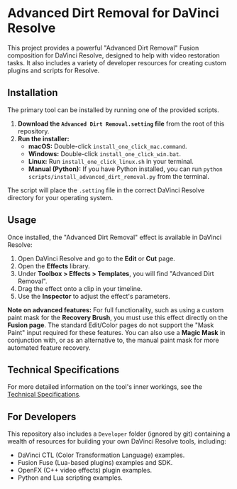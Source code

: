 # Advanced Dirt Removal for DaVinci Resolve

This project provides a powerful "Advanced Dirt Removal" Fusion composition for DaVinci Resolve, designed to help with video restoration tasks. It also includes a variety of developer resources for creating custom plugins and scripts for Resolve.

## Installation

The primary tool can be installed by running one of the provided scripts.

1.  **Download the `Advanced Dirt Removal.setting` file** from the root of this repository.
2.  **Run the installer:**
    *   **macOS:** Double-click `install_one_click_mac.command`.
    *   **Windows:** Double-click `install_one_click_win.bat`.
    *   **Linux:** Run `install_one_click_linux.sh` in your terminal.
    *   **Manual (Python):** If you have Python installed, you can run `python scripts/install_advanced_dirt_removal.py` from the terminal.

The script will place the `.setting` file in the correct DaVinci Resolve directory for your operating system.

## Usage

Once installed, the "Advanced Dirt Removal" effect is available in DaVinci Resolve:

1.  Open DaVinci Resolve and go to the **Edit** or **Cut** page.
2.  Open the **Effects** library.
3.  Under **Toolbox > Effects > Templates**, you will find "Advanced Dirt Removal".
4.  Drag the effect onto a clip in your timeline.
5.  Use the **Inspector** to adjust the effect's parameters.

**Note on advanced features:** For full functionality, such as using a custom paint mask for the **Recovery Brush**, you must use this effect directly on the **Fusion page**. The standard Edit/Color pages do not support the "Mask Paint" input required for these features. You can also use a **Magic Mask** in conjunction with, or as an alternative to, the manual paint mask for more automated feature recovery.

## Technical Specifications

For more detailed information on the tool's inner workings, see the [Technical Specifications](docs/TECH_SPEC.md).

## For Developers

This repository also includes a `Developer` folder (ignored by git) containing a wealth of resources for building your own DaVinci Resolve tools, including:

*   DaVinci CTL (Color Transformation Language) examples.
*   Fusion Fuse (Lua-based plugins) examples and SDK.
*   OpenFX (C++ video effects) plugin examples.
*   Python and Lua scripting examples.